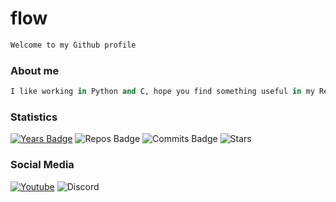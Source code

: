 # flow

```python
Welcome to my Github profile
```
### About me
```python
I like working in Python and C, hope you find something useful in my Repos
```
### Statistics
[![Years Badge](https://badges.pufler.dev/visits/flowitoo/flowitoo?style=for-the-badge&logo=elixir&logoColor=9b59b6&color=9b59b6&label=profile+visits)]()
![Repos Badge](https://badges.pufler.dev/repos/flowitoo?style=for-the-badge&logo=elixir&logoColor=9b59b6&color=9b59b6)
![Commits Badge](https://badges.pufler.dev/commits/all/flowitoo?style=for-the-badge&logo=elixir&logoColor=9b59b6&color=9b59b6&label=commits)
![Stars](https://img.shields.io/github/stars/flowitoo?color=9b59b6&logo=elixir&logoColor=9b59b6&style=for-the-badge)

### Social Media

[![Youtube](https://img.shields.io/youtube/channel/subscribers/UCZBux-PKRgsdcld3GR7UYJg?color=9b59b6&label=Youtube&logo=elixir&logoColor=9b59b6&style=for-the-badge)](https://www.youtube.com/channel/UCZBux-PKRgsdcld3GR7UYJg)
![Discord](https://img.shields.io/badge/Discord-flow%238040-9b59b6?style=for-the-badge&logo=elixir&color=9b59b6&logoColor=9b59b6)
